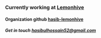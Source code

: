 ### Currently working at [Lemonhive](https://lemonhive.com)

#### Organization github [hasib-lemonhive](https://github.com/hasib-lemonhive)

##### Get in touch hasibulhossain52@gmail.com
